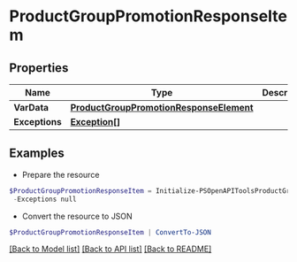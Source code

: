 # ProductGroupPromotionResponseItem
## Properties

Name | Type | Description | Notes
------------ | ------------- | ------------- | -------------
**VarData** | [**ProductGroupPromotionResponseElement**](ProductGroupPromotionResponseElement.md) |  | [optional] 
**Exceptions** | [**Exception[]**](Exception.md) |  | [optional] 

## Examples

- Prepare the resource
```powershell
$ProductGroupPromotionResponseItem = Initialize-PSOpenAPIToolsProductGroupPromotionResponseItem  -VarData null `
 -Exceptions null
```

- Convert the resource to JSON
```powershell
$ProductGroupPromotionResponseItem | ConvertTo-JSON
```

[[Back to Model list]](../README.md#documentation-for-models) [[Back to API list]](../README.md#documentation-for-api-endpoints) [[Back to README]](../README.md)

